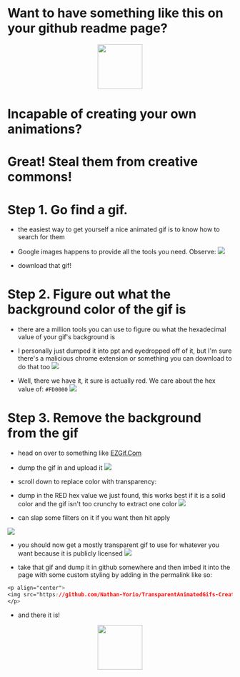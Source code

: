 # Want to have something like this on your github readme page?

<p align="center">
<img src="https://github.com/Nathan-Yorio/TransparentAnimatedGifs-Creative-Commons/blob/54480c1ce2c72e2628c1b1c96ef86b4d92e6ff5a/resources/pentakisdodecahedron.gif" width="100" height="100" />
</p>

# Incapable of creating your own animations?
# Great! Steal them from creative commons!

# Step 1. Go find a gif.

- the easiest way to get yourself a nice animated gif is to know how to search for them
- Google images happens to provide all the tools you need. Observe:
![](https://github.com/Nathan-Yorio/TransparentAnimatedGifs-Creative-Commons/blob/54480c1ce2c72e2628c1b1c96ef86b4d92e6ff5a/resources/mandelbrot_result.png)

- download that gif!

# Step 2. Figure out what the background color of the gif is
- there are a million tools you can use to figure ou what the hexadecimal value of your gif's background is
- I personally just dumped it into ppt and eyedropped off of it, but I'm sure there's a malicious chrome extension or something you can download to do that too
![](https://github.com/Nathan-Yorio/TransparentAnimatedGifs-Creative-Commons/blob/54480c1ce2c72e2628c1b1c96ef86b4d92e6ff5a/resources/eyedropper1.png)


- Well, there we have it, it sure is actually red. We care about the hex value of: `#FD0000`
![](https://github.com/Nathan-Yorio/TransparentAnimatedGifs-Creative-Commons/blob/54480c1ce2c72e2628c1b1c96ef86b4d92e6ff5a/resources/eyedropper2.png)

# Step 3. Remove the background from the gif

- head on over to something like [EZGif.Com](https://ezgif.com/effects)

- dump the gif in and upload it
![](https://github.com/Nathan-Yorio/TransparentAnimatedGifs-Creative-Commons/blob/54480c1ce2c72e2628c1b1c96ef86b4d92e6ff5a/resources/upload.png)

- scroll down to replace color with transparency:
- dump in the RED hex value we just found, this works best if it is a solid color and the gif isn't too crunchy to extract one color
![](https://github.com/Nathan-Yorio/TransparentAnimatedGifs-Creative-Commons/blob/54480c1ce2c72e2628c1b1c96ef86b4d92e6ff5a/resources/replace-background.png)

- can slap some filters on it if you want then hit apply


![](https://github.com/Nathan-Yorio/TransparentAnimatedGifs-Creative-Commons/blob/54480c1ce2c72e2628c1b1c96ef86b4d92e6ff5a/resources/filters-and-such.png)

- you should now get a mostly transparent gif to use for whatever you want because it is publicly licensed
![](https://github.com/Nathan-Yorio/TransparentAnimatedGifs-Creative-Commons/blob/54480c1ce2c72e2628c1b1c96ef86b4d92e6ff5a/resources/processed_image.png)

- take that gif and dump it in github somewhere and then imbed it into the page with some custom styling by adding in the permalink like so:
```CSS
<p align="center">
<img src="https://github.com/Nathan-Yorio/TransparentAnimatedGifs-Creative-Commons/blob/54480c1ce2c72e2628c1b1c96ef86b4d92e6ff5a/resources/mandelbrot.gif" width="100" height="100" />
</p>
```

- and there it is!
<p align="center">
<img src="https://github.com/Nathan-Yorio/TransparentAnimatedGifs-Creative-Commons/blob/54480c1ce2c72e2628c1b1c96ef86b4d92e6ff5a/resources/mandelbrot.gif" width="100" height="100" />
</p>
